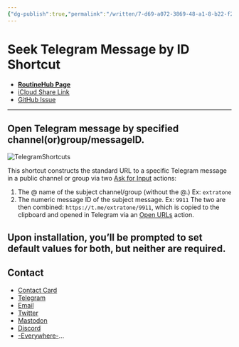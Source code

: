 ```yaml
---
{"dg-publish":true,"permalink":"/written/7-d69-a072-3869-48-a1-8-b22-f23975-d095-ff/","dgHomeLink":true,"dgPassFrontmatter":false}
---
```


# Seek Telegram Message by ID Shortcut

- [**RoutineHub Page**](https://routinehub.co/shortcut/10930)
- [iCloud Share Link](https://www.icloud.com/shortcuts/59f960484c6b4a719014c00f40e5c8f8)
- [GitHub Issue](https://github.com/extratone/i/issues/131)
---

## Open Telegram message by specified channel(or)group/messageID.

![TelegramShortcuts](https://user-images.githubusercontent.com/43663476/151065307-88e3eaa0-ce93-4a89-b91c-c50fb649cc4d.png)

This shortcut constructs the standard URL to a specific Telegram message in a public channel or group via two [Ask for Input](https://www.matthewcassinelli.com/actions/ask-for-input/) actions: 
1. The @ name of the subject channel/group (without the @.) Ex: `extratone`
2. The numeric message ID of the subject message. Ex: `9911`
The two are then combined: `https://t.me/extratone/9911`, which is copied to the clipboard and opened in Telegram via an [Open URLs](https://www.matthewcassinelli.com/actions/open-urls) action.

Upon installation, you’ll be prompted to set default values for both, but neither are required.
---

## Contact

- [Contact Card](https://davidblue.wtf/db.vcf)
- [Telegram](https://t.me/extratone)
- [Email](mailto:davidblue@extratone.com) 
- [Twitter](https://twitter.com/NeoYokel)
- [Mastodon](https://mastodon.social/@DavidBlue)
- [Discord](https://discord.gg/0b9KQUKP858b0iZF)
- [-Everywhere-](https://raindrop.io/davidblue/social-directory-21059174)...